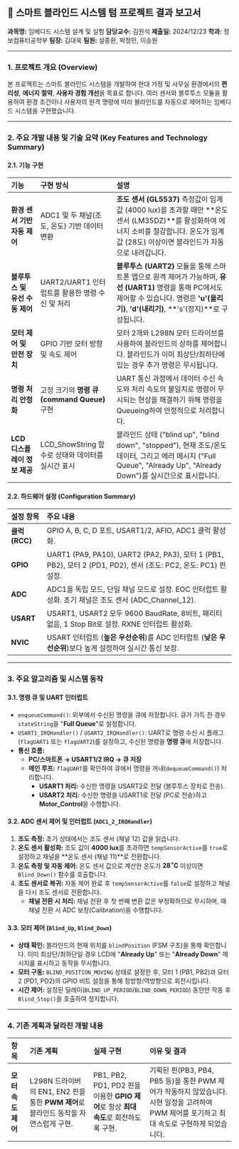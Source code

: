 ## 📝 스마트 블라인드 시스템 텀 프로젝트 결과 보고서

**과목명:** 임베디드 시스템 설계 및 실험
**담당교수:** 김원석
**제출일:** 2024/12/23
**학과:** 정보컴퓨터공학부
**팀장:** 김대욱
**팀원:** 설종환, 박정민, 이승원

---

### 1. 프로젝트 개요 (Overview)

본 프로젝트는 스마트 블라인드 시스템을 개발하여 현대 가정 및 사무실 환경에서의 **편리성**, **에너지 절약**, **사용자 경험 개선**을 목표로 합니다. 여러 센서와 블루투스 모듈을 활용하여 환경 조건이나 사용자의 원격 명령에 따라 블라인드를 자동으로 제어하는 임베디드 시스템을 구현했습니다.

---

### 2. 주요 개발 내용 및 기술 요약 (Key Features and Technology Summary)

#### 2.1. 기능 구현
| 기능 | 구현 방식 | 설명 |
|:---|:---|:---|
| **환경 센서 기반 자동 제어** | ADC1 및 두 채널(조도, 온도) 기반 데이터 변환 | **조도 센서 (GL5537)** 측정값이 임계값 (4000 lux)을 초과할 때만 **온도 센서 (LM35DZ)**를 활성화하여 에너지 소비를 절감합니다. 온도가 임계값 (28도) 이상이면 블라인드가 자동으로 내려갑니다. |
| **블루투스 및 유선 수동 제어** | UART2/UART1 인터럽트를 활용한 명령 수신 및 처리 | **블루투스 (UART2)** 모듈을 통해 스마트폰 앱으로 원격 제어가 가능하며, **유선 (UART1)** 명령을 통해 PC에서도 제어할 수 있습니다. 명령은 **'u'(올리기)**, **'d'(내리기)**, **'s'(정지)**로 구성됩니다. |
| **모터 제어 및 안전 장치** | GPIO 기반 모터 방향 및 속도 제어 | 모터 2개와 L298N 모터 드라이브를 사용하여 블라인드의 상하를 제어합니다. 블라인드가 이미 최상단/최하단에 있는 경우 추가 명령은 무시됩니다. |
| **명령 처리 안정화** | 고정 크기의 **명령 큐 (command Queue)** 구현 | UART 통신 과정에서 데이터 수신 속도와 처리 속도의 불일치로 명령이 무시되는 현상을 해결하기 위해 명령을 Queueing하여 안정적으로 처리합니다. |
| **LCD 디스플레이 정보 제공** | LCD\_ShowString 함수로 상태와 데이터를 실시간 표시 | 블라인드 상태 ("blind up", "blind down", "stopped"), 현재 조도/온도 데이터, 그리고 에러 메시지 ("Full Queue", "Already Up", "Already Down")를 실시간으로 표시합니다. |

#### 2.2. 하드웨어 설정 (Configuration Summary)
| 설정 항목 | 주요 내용 |
|:---|:---|
| **클럭 (RCC)** | GPIO A, B, C, D 포트, USART1/2, AFIO, ADC1 클럭 활성화. |
| **GPIO** | UART1 (PA9, PA10), UART2 (PA2, PA3), 모터 1 (PB1, PB2), 모터 2 (PD1, PD2), 센서 (조도: PC2, 온도: PC1) 핀 설정. |
| **ADC** | ADC1을 독립 모드, 단일 채널 모드로 설정. EOC 인터럽트 활성화. 초기 채널은 조도 센서 (ADC\_Channel\_12). |
| **USART** | USART1, USART2 모두 9600 BaudRate, 8비트, 패리티 없음, 1 Stop Bit로 설정. RXNE 인터럽트 활성화. |
| **NVIC** | USART 인터럽트 (**높은 우선순위**)를 ADC 인터럽트 (**낮은 우선순위**)보다 높게 설정하여 실시간 통신 보장. |

---

### 3. 주요 알고리즘 및 시스템 동작

#### 3.1. 명령 큐 및 UART 인터럽트
* `enqueueCommand()`: 외부에서 수신된 명령을 큐에 저장합니다. 큐가 가득 찬 경우 `stateString`을 "**Full Queue**"로 설정합니다.
* `USART1_IRQHandler()` / `USART2_IRQHandler()`: UART로 명령 수신 시 플래그(`flagUART1` 또는 `flagUART2`)를 설정하고, 수신된 명령을 **명령 큐**에 저장합니다.
* **통신 흐름:**
    * **PC/스마트폰 → USART1/2 IRQ → 큐 저장**
    * **메인 루프:** `flagUART`를 확인하여 큐에서 명령을 꺼내(`dequeueCommand()`) 처리합니다.
        * **USART1 처리:** 수신한 명령을 USART2로 전달 (블루투스 장치로 전송).
        * **USART2 처리:** 수신한 명령을 USART1로 전달 (PC로 전송)하고 **Motor\_Control**을 수행합니다.

#### 3.2. ADC 센서 제어 및 인터럽트 (`ADC1_2_IRQHandler`)
1.  **조도 측정:** 초기 상태에서는 조도 센서 (채널 12) 값을 읽습니다.
2.  **온도 센서 활성화:** 조도 값이 **4000 lux**를 초과하면 `tempSensorActive`를 `true`로 설정하고 채널을 **온도 센서 (채널 11)**로 전환합니다.
3.  **온도 측정 및 자동 제어:** 온도 센서 값으로 계산한 온도가 **$28^\circ \text{C}$** 이상이면 `Blind_Down()` 함수를 호출합니다.
4.  **조도 센서로 복귀:** 자동 제어 완료 후 `tempSensorActive`를 `false`로 설정하고 채널을 다시 조도 센서로 전환합니다.
    * **채널 전환 시 처리:** 채널 전환 후 첫 번째 변환 값은 부정확하므로 무시하며, 매 채널 전환 시 ADC 보정(Calibration)을 수행합니다.

#### 3.3. 모터 제어 (`Blind_Up`, `Blind_Down`)
* **상태 확인:** 블라인드의 현재 위치를 `blindPosition` (FSM 구조)을 통해 확인합니다. 이미 최상단/최하단일 경우 LCD에 "**Already Up**" 또는 "**Already Down**" 메시지를 표시하고 동작을 무시합니다.
* **모터 구동:** `BLIND_POSITION_MOVING` 상태로 설정한 후, 모터 1 (PB1, PB2)과 모터 2 (PD1, PD2)의 GPIO 비트 설정을 통해 정방향/역방향으로 회전시킵니다.
* **시간 제어:** 설정된 딜레이(`BLIND_UP_PERIOD`/`BLIND_DOWN_PERIOD`) 동안만 작동 후 `Blind_Stop()`을 호출하여 정지합니다.

---

### 4. 기존 계획과 달라진 개발 내용

| 항목 | 기존 계획 | 실제 구현 | 이유 및 결과 |
|:---|:---|:---|:---|
| **모터 속도 제어** | L298N 드라이버의 EN1, EN2 핀을 통한 **PWM 제어**로 블라인드 동작을 자연스럽게 구현. | PB1, PB2, PD1, PD2 핀을 이용한 **GPIO 제어**로 항상 **최대 속도**로 회전하도록 구현. | 기획된 핀(PB3, PB4, PB5 등)을 통한 PWM 제어가 작동하지 않았습니다. 시현 일정을 고려하여 PWM 제어를 포기하고 최대 속도로 구현하게 되었습니다. |
